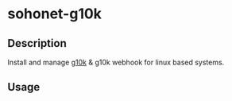 # sohonet-g10k

## Description

Install and manage [g10k](https://github.com/xorpaul/g10k) & g10k webhook for linux based systems.

## Usage
